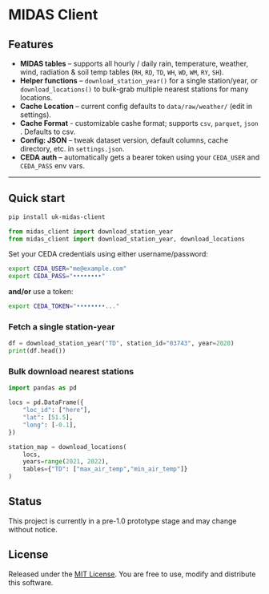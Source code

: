 # MIDAS Client
## Features
* **MIDAS tables** – supports all hourly / daily rain, temperature, weather, wind, radiation & soil temp tables (`RH`, `RD`, `TD`, `WH`, `WD`, `WM`, `RY`, `SH`).  
* **Helper functions** – `download_station_year()` for a single station/year, or `download_locations()` to bulk-grab multiple nearest stations for many locations.  
* **Cache Location** – current config defaults to `data/raw/weather/` (edit in settings).
* **Cache Format** - customizable cashe format; supports `csv`, `parquet`, `json` . Defaults to csv.
* **Config: JSON** – tweak dataset version, default columns, cache directory, etc. in `settings.json`.  
* **CEDA auth** – automatically gets a bearer token using your `CEDA_USER` and `CEDA_PASS` env vars. 

---

## Quick start
```bash
pip install uk-midas-client
```
```python
from midas_client import download_station_year
from midas_client import download_station_year, download_locations
```

Set your CEDA credentials using either username/password:

```bash
export CEDA_USER="me@example.com"
export CEDA_PASS="••••••••"
```

**and/or** use a token:

```bash
export CEDA_TOKEN="••••••••..."
```

### Fetch a single station-year

```python
df = download_station_year("TD", station_id="03743", year=2020)
print(df.head())
```

### Bulk download nearest stations

```python
import pandas as pd

locs = pd.DataFrame({
    "loc_id": ["here"],
    "lat": [51.5],
    "long": [-0.1],
})

station_map = download_locations(
    locs,
    years=range(2021, 2022),
    tables={"TD": ["max_air_temp","min_air_temp"]}
)
```
## Status
This project is currently in a pre-1.0 prototype stage and may change without notice.

## License
Released under the [MIT License](LICENSE). You are free to use, modify and distribute this software.
